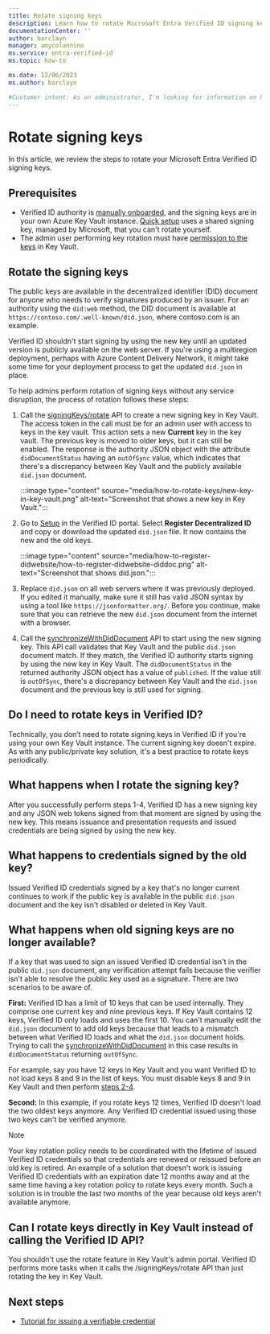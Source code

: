 ```yaml
---
title: Rotate signing keys
description: Learn how to rotate Microsoft Entra Verified ID signing keys.
documentationCenter: ''
author: barclayn
manager: amycolannino
ms.service: entra-verified-id
ms.topic: how-to

ms.date: 12/06/2023
ms.author: barclayn

#Customer intent: As an administrator, I'm looking for information on how to rotate signing keys.
---
```


# Rotate signing keys

In this article, we review the steps to rotate your Microsoft Entra Verified ID signing keys.

## Prerequisites

- Verified ID authority is [manually onboarded](verifiable-credentials-configure-tenant.md), and the signing keys are in your own Azure Key Vault instance. [Quick setup](verifiable-credentials-configure-tenant-quick.md) uses a shared signing key, managed by Microsoft, that you can't rotate yourself.
- The admin user performing key rotation must have [permission to the keys](verifiable-credentials-configure-tenant.md#set-access-policies-for-the-verified-id-admin-user) in Key Vault.

## Rotate the signing keys

The public keys are available in the decentralized identifier (DID) document for anyone who needs to verify signatures produced by an issuer. For an authority using the `did:web` method, the DID document is available at `https://contoso.com/.well-known/did.json`, where contoso.com is an example.

Verified ID shouldn't start signing by using the new key until an updated version is publicly available on the web server. If you're using a multiregion deployment, perhaps with Azure Content Delivery Network, it might take some time for your deployment process to get the updated `did.json` in place.

To help admins perform rotation of signing keys without any service disruption, the process of rotation follows these steps:

1. Call the [signingKeys/rotate](admin-api.md#rotate-signing-key) API to create a new signing key in Key Vault. The access token in the call must be for an admin user with access to keys in the key vault. This action sets a new **Current** key in the key vault. The previous key is moved to older keys, but it can still be enabled. The response is the authority JSON object with the attribute `didDocumentStatus` having an `outOfSync` value, which indicates that there's a discrepancy between Key Vault and the publicly available `did.json` document.

    :::image type="content" source="media/how-to-rotate-keys/new-key-in-key-vault.png" alt-text="Screenshot that shows a new key in Key Vault.":::
1. Go to [Setup](https://entra.microsoft.com/#view/Microsoft_AAD_DecentralizedIdentity/SetupBlade) in the Verified ID portal. Select **Register Decentralized ID** and copy or download the updated `did.json` file. It now contains the new and the old keys.

    :::image type="content" source="media/how-to-register-didwebsite/how-to-register-didwebsite-diddoc.png" alt-text="Screenshot that shows did.json.":::
1. Replace `did.json` on all web servers where it was previously deployed. If you edited it manually, make sure it still has valid JSON syntax by using a tool like `https://jsonformatter.org/`. Before you continue, make sure that you can retrieve the new `did.json` document from the internet with a browser.

1. Call the [synchronizeWithDidDocument](admin-api.md#synchronize-with-did-document) API to start using the new signing key. This API call validates that Key Vault and the public `did.json` document match. If they match, the Verified ID authority starts signing by using the new key in Key Vault. The `didDocumentStatus` in the returned authority JSON object has a value of `published`. If the value still is `outOfSync`, there's a discrepancy between Key Vault and the `did.json` document and the previous key is still used for signing.

## Do I need to rotate keys in Verified ID?

Technically, you don’t need to rotate signing keys in Verified ID if you're using your own Key Vault instance. The current signing key doesn't expire. As with any public/private key solution, it's a best practice to rotate keys periodically.

## What happens when I rotate the signing key?

After you successfully perform steps 1-4, Verified ID has a new signing key and any JSON web tokens signed from that moment are signed by using the new key. This means issuance and presentation requests and issued credentials are being signed by using the new key.

## What happens to credentials signed by the old key?

Issued Verified ID credentials signed by a key that's no longer current continues to work if the public key is available in the public `did.json` document and the key isn't disabled or deleted in Key Vault.

## What happens when old signing keys are no longer available?

If a key that was used to sign an issued Verified ID credential isn't in the public `did.json` document, any verification attempt fails because the verifier isn't able to resolve the public key used as a signature. There are two scenarios to be aware of.

**First:** Verified ID has a limit of 10 keys that can be used internally. They comprise one current key and nine previous keys. If Key Vault contains 12 keys, Verified ID only loads and uses the first 10. You can't manually edit the `did.json` document to add old keys because that leads to a mismatch between what Verified ID loads and what the `did.json` document holds. Trying to call the [synchronizeWithDidDocument](admin-api.md#synchronize-with-did-document) in this case results in `didDocumentStatus` returning `outOfSync`.

For example, say you have 12 keys in Key Vault and you want Verified ID to not load keys 8 and 9 in the list of keys. You must disable keys 8 and 9 in Key Vault and then perform [steps 2-4](#rotate-the-signing-keys).

**Second:** In this example, if you rotate keys 12 times, Verified ID doesn't load the two oldest keys anymore. Any Verified ID credential issued using those two keys can't be verified anymore.

>[!NOTE]
> Your key rotation policy needs to be coordinated with the lifetime of issued Verified ID credentials so that credentials are renewed or reissued before an old key is retired. An example of a solution that doesn't work is issuing Verified ID credentials with an expiration date 12 months away and at the same time having a key rotation policy to rotate keys every month. Such a solution is in trouble the last two months of the year because old keys aren't available anymore.

## Can I rotate keys directly in Key Vault instead of calling the Verified ID API?

You shouldn't use the rotate feature in Key Vault's admin portal. Verified ID performs more tasks when it calls the /signingKeys/rotate API than just rotating the key in Key Vault.

## Next steps

- [Tutorial for issuing a verifiable credential](verifiable-credentials-configure-issuer.md)